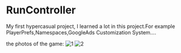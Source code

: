 # RunController
My first hypercasual project, I learned a lot in this project.For example PlayerPrefs,Namespaces,GoogleAds 
Customization System....

the photos of the game:
![1](https://github.com/user-attachments/assets/e9271213-dc40-49af-9fe2-29f7080fdd99)
![2](https://github.com/user-attachments/assets/afd523ca-227b-4369-9312-461a3970f514)
